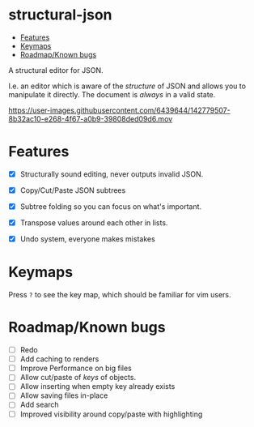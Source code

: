 # structural-json

<!-- toc GFM -->

* [Features](#features)
* [Keymaps](#keymaps)
* [Roadmap/Known bugs](#roadmapknown-bugs)

<!-- tocstop -->

A structural editor for JSON.

I.e. an editor which is aware of the *structure* of JSON and allows you to manipulate it directly.
The document is _always_ in a valid state.

https://user-images.githubusercontent.com/6439644/142779507-8b32ac10-e268-4f67-a0b9-39808ded09d6.mov


# Features

* [x] Structurally sound editing, never outputs invalid JSON.
* [x] Copy/Cut/Paste JSON subtrees
* [x] Subtree folding so you can focus on what's important.
* [x] Transpose values around each other in lists.
* [x] Undo system, everyone makes mistakes


# Keymaps

Press `?` to see the key map, which should be familiar for vim users.

# Roadmap/Known bugs

- [ ] Redo
- [ ] Add caching to renders
- [ ] Improve Performance on big files
- [ ] Allow cut/paste of _keys_ of objects.
- [ ] Allow inserting when empty key already exists
- [ ] Allow saving files in-place
- [ ] Add search
- [ ] Improved visibility around copy/paste with highlighting
